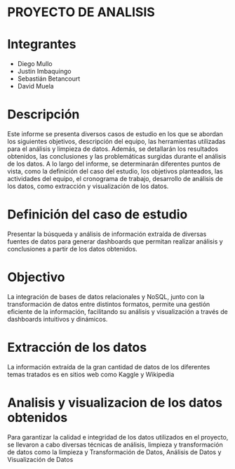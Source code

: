 # PROYECTO DE ANALISIS

# Integrantes
- Diego Mullo 
- Justin Imbaquingo 
- Sebastián Betancourt 
- David Muela 

# Descripción

Este informe se presenta diversos casos de estudio en los que se abordan los siguientes objetivos, descripción del equipo, las herramientas utilizadas para el análisis y limpieza de datos. Además, se detallarán los resultados obtenidos, las conclusiones y las problemáticas surgidas durante el análisis de los datos. A lo largo del informe, se determinarán diferentes puntos de vista, como la definición del caso del estudio, los objetivos planteados, las actividades del equipo, el cronograma de trabajo, desarrollo de análisis de los datos, como extracción y visualización de los datos. 

# Definición del caso de estudio

Presentar la búsqueda y análisis de información extraída de diversas fuentes de datos para generar dashboards que permitan realizar análisis y conclusiones a partir de los datos obtenidos.

# Objectivo

La integración de bases de datos relacionales y NoSQL, junto con la transformación de datos entre distintos formatos, permite una gestión eficiente de la información, facilitando su análisis y visualización a través de dashboards intuitivos y dinámicos.

# Extracción de los datos

La información extraída de la gran cantidad de datos de los diferentes temas tratados es en sitios web como Kaggle y Wikipedia

# Analisis y visualizacion de los datos obtenidos
Para garantizar la calidad e integridad de los datos utilizados en el proyecto, se llevaron a cabo diversas técnicas de análisis, limpieza y transformación de datos como la limpieza y Transformación de Datos, Análisis de Datos y Visualización de Datos
